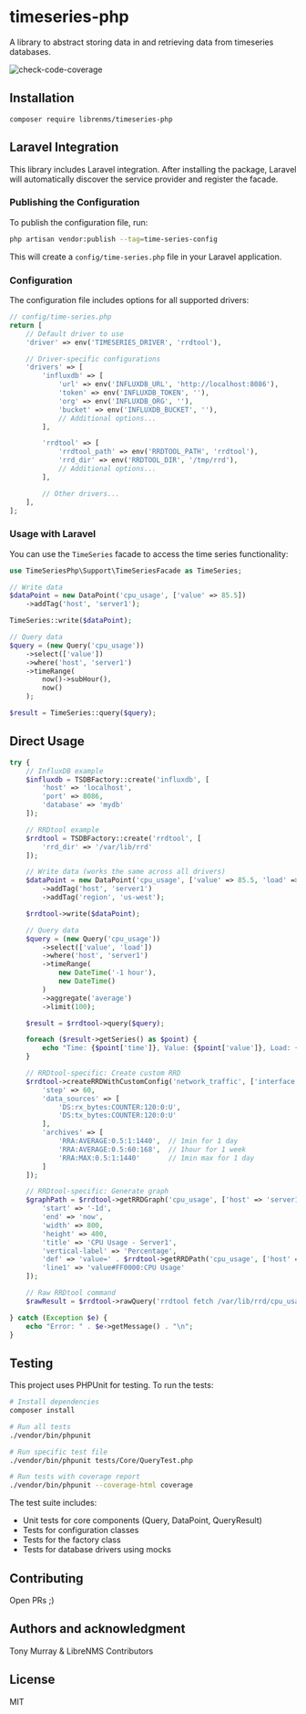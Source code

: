 # timeseries-php

A library to abstract storing data in and retrieving data from timeseries databases.

![check-code-coverage](https://img.shields.io/badge/code--coverage-80%-brightgreen)

## Installation
`composer require librenms/timeseries-php`

## Laravel Integration

This library includes Laravel integration. After installing the package, Laravel will automatically discover the service provider and register the facade.

### Publishing the Configuration

To publish the configuration file, run:

```bash
php artisan vendor:publish --tag=time-series-config
```

This will create a `config/time-series.php` file in your Laravel application.

### Configuration

The configuration file includes options for all supported drivers:

```php
// config/time-series.php
return [
    // Default driver to use
    'driver' => env('TIMESERIES_DRIVER', 'rrdtool'),

    // Driver-specific configurations
    'drivers' => [
        'influxdb' => [
            'url' => env('INFLUXDB_URL', 'http://localhost:8086'),
            'token' => env('INFLUXDB_TOKEN', ''),
            'org' => env('INFLUXDB_ORG', ''),
            'bucket' => env('INFLUXDB_BUCKET', ''),
            // Additional options...
        ],

        'rrdtool' => [
            'rrdtool_path' => env('RRDTOOL_PATH', 'rrdtool'),
            'rrd_dir' => env('RRDTOOL_DIR', '/tmp/rrd'),
            // Additional options...
        ],

        // Other drivers...
    ],
];
```

### Usage with Laravel

You can use the `TimeSeries` facade to access the time series functionality:

```php
use TimeSeriesPhp\Support\TimeSeriesFacade as TimeSeries;

// Write data
$dataPoint = new DataPoint('cpu_usage', ['value' => 85.5])
    ->addTag('host', 'server1');

TimeSeries::write($dataPoint);

// Query data
$query = (new Query('cpu_usage'))
    ->select(['value'])
    ->where('host', 'server1')
    ->timeRange(
        now()->subHour(),
        now()
    );

$result = TimeSeries::query($query);
```

## Direct Usage
```php
try {
    // InfluxDB example
    $influxdb = TSDBFactory::create('influxdb', [
        'host' => 'localhost',
        'port' => 8086,
        'database' => 'mydb'
    ]);

    // RRDtool example
    $rrdtool = TSDBFactory::create('rrdtool', [
        'rrd_dir' => '/var/lib/rrd'
    ]);

    // Write data (works the same across all drivers)
    $dataPoint = new DataPoint('cpu_usage', ['value' => 85.5, 'load' => 1.2])
        ->addTag('host', 'server1')
        ->addTag('region', 'us-west');

    $rrdtool->write($dataPoint);

    // Query data
    $query = (new Query('cpu_usage'))
        ->select(['value', 'load'])
        ->where('host', 'server1')
        ->timeRange(
            new DateTime('-1 hour'),
            new DateTime()
        )
        ->aggregate('average')
        ->limit(100);

    $result = $rrdtool->query($query);

    foreach ($result->getSeries() as $point) {
        echo "Time: {$point['time']}, Value: {$point['value']}, Load: {$point['load']}\n";
    }

    // RRDtool-specific: Create custom RRD
    $rrdtool->createRRDWithCustomConfig('network_traffic', ['interface' => 'eth0'], [
        'step' => 60,
        'data_sources' => [
            'DS:rx_bytes:COUNTER:120:0:U',
            'DS:tx_bytes:COUNTER:120:0:U'
        ],
        'archives' => [
            'RRA:AVERAGE:0.5:1:1440',  // 1min for 1 day
            'RRA:AVERAGE:0.5:60:168',  // 1hour for 1 week
            'RRA:MAX:0.5:1:1440'       // 1min max for 1 day
        ]
    ]);

    // RRDtool-specific: Generate graph
    $graphPath = $rrdtool->getRRDGraph('cpu_usage', ['host' => 'server1'], [
        'start' => '-1d',
        'end' => 'now',
        'width' => 800,
        'height' => 400,
        'title' => 'CPU Usage - Server1',
        'vertical-label' => 'Percentage',
        'def' => 'value=' . $rrdtool->getRRDPath('cpu_usage', ['host' => 'server1']) . ':value:AVERAGE',
        'line1' => 'value#FF0000:CPU Usage'
    ]);

    // Raw RRDtool command
    $rawResult = $rrdtool->rawQuery('rrdtool fetch /var/lib/rrd/cpu_usage_host-server1.rrd AVERAGE -s -3600');

} catch (Exception $e) {
    echo "Error: " . $e->getMessage() . "\n";
}
```

## Testing
This project uses PHPUnit for testing. To run the tests:

```bash
# Install dependencies
composer install

# Run all tests
./vendor/bin/phpunit

# Run specific test file
./vendor/bin/phpunit tests/Core/QueryTest.php

# Run tests with coverage report
./vendor/bin/phpunit --coverage-html coverage
```

The test suite includes:
- Unit tests for core components (Query, DataPoint, QueryResult)
- Tests for configuration classes
- Tests for the factory class
- Tests for database drivers using mocks

## Contributing
Open PRs ;)

## Authors and acknowledgment
Tony Murray & LibreNMS Contributors

## License
MIT
